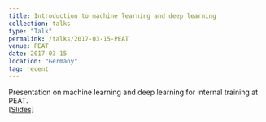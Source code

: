 ```yaml
---
title: Introduction to machine learning and deep learning
collection: talks
type: "Talk"
permalink: /talks/2017-03-15-PEAT
venue: PEAT
date: 2017-03-15
location: "Germany"
tag: recent
---
```


Presentation on machine learning and deep learning for internal training at PEAT.<br>
[[Slides]](/files/2017-03-15-PEAT.pdf)<br><br>

